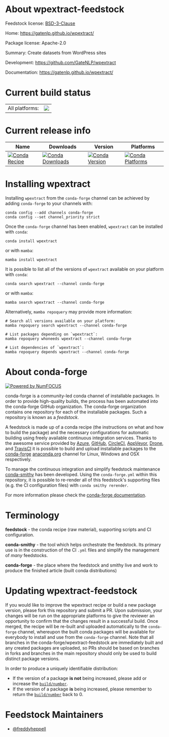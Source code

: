 About wpextract-feedstock
=========================

Feedstock license: [BSD-3-Clause](https://github.com/conda-forge/wpextract-feedstock/blob/main/LICENSE.txt)

Home: https://gatenlp.github.io/wpextract/

Package license: Apache-2.0

Summary: Create datasets from WordPress sites

Development: https://github.com/GateNLP/wpextract

Documentation: https://gatenlp.github.io/wpextract/

Current build status
====================


<table><tr><td>All platforms:</td>
    <td>
      <a href="https://dev.azure.com/conda-forge/feedstock-builds/_build/latest?definitionId=22817&branchName=main">
        <img src="https://dev.azure.com/conda-forge/feedstock-builds/_apis/build/status/wpextract-feedstock?branchName=main">
      </a>
    </td>
  </tr>
</table>

Current release info
====================

| Name | Downloads | Version | Platforms |
| --- | --- | --- | --- |
| [![Conda Recipe](https://img.shields.io/badge/recipe-wpextract-green.svg)](https://anaconda.org/conda-forge/wpextract) | [![Conda Downloads](https://img.shields.io/conda/dn/conda-forge/wpextract.svg)](https://anaconda.org/conda-forge/wpextract) | [![Conda Version](https://img.shields.io/conda/vn/conda-forge/wpextract.svg)](https://anaconda.org/conda-forge/wpextract) | [![Conda Platforms](https://img.shields.io/conda/pn/conda-forge/wpextract.svg)](https://anaconda.org/conda-forge/wpextract) |

Installing wpextract
====================

Installing `wpextract` from the `conda-forge` channel can be achieved by adding `conda-forge` to your channels with:

```
conda config --add channels conda-forge
conda config --set channel_priority strict
```

Once the `conda-forge` channel has been enabled, `wpextract` can be installed with `conda`:

```
conda install wpextract
```

or with `mamba`:

```
mamba install wpextract
```

It is possible to list all of the versions of `wpextract` available on your platform with `conda`:

```
conda search wpextract --channel conda-forge
```

or with `mamba`:

```
mamba search wpextract --channel conda-forge
```

Alternatively, `mamba repoquery` may provide more information:

```
# Search all versions available on your platform:
mamba repoquery search wpextract --channel conda-forge

# List packages depending on `wpextract`:
mamba repoquery whoneeds wpextract --channel conda-forge

# List dependencies of `wpextract`:
mamba repoquery depends wpextract --channel conda-forge
```


About conda-forge
=================

[![Powered by
NumFOCUS](https://img.shields.io/badge/powered%20by-NumFOCUS-orange.svg?style=flat&colorA=E1523D&colorB=007D8A)](https://numfocus.org)

conda-forge is a community-led conda channel of installable packages.
In order to provide high-quality builds, the process has been automated into the
conda-forge GitHub organization. The conda-forge organization contains one repository
for each of the installable packages. Such a repository is known as a *feedstock*.

A feedstock is made up of a conda recipe (the instructions on what and how to build
the package) and the necessary configurations for automatic building using freely
available continuous integration services. Thanks to the awesome service provided by
[Azure](https://azure.microsoft.com/en-us/services/devops/), [GitHub](https://github.com/),
[CircleCI](https://circleci.com/), [AppVeyor](https://www.appveyor.com/),
[Drone](https://cloud.drone.io/welcome), and [TravisCI](https://travis-ci.com/)
it is possible to build and upload installable packages to the
[conda-forge](https://anaconda.org/conda-forge) [anaconda.org](https://anaconda.org/)
channel for Linux, Windows and OSX respectively.

To manage the continuous integration and simplify feedstock maintenance
[conda-smithy](https://github.com/conda-forge/conda-smithy) has been developed.
Using the ``conda-forge.yml`` within this repository, it is possible to re-render all of
this feedstock's supporting files (e.g. the CI configuration files) with ``conda smithy rerender``.

For more information please check the [conda-forge documentation](https://conda-forge.org/docs/).

Terminology
===========

**feedstock** - the conda recipe (raw material), supporting scripts and CI configuration.

**conda-smithy** - the tool which helps orchestrate the feedstock.
                   Its primary use is in the construction of the CI ``.yml`` files
                   and simplify the management of *many* feedstocks.

**conda-forge** - the place where the feedstock and smithy live and work to
                  produce the finished article (built conda distributions)


Updating wpextract-feedstock
============================

If you would like to improve the wpextract recipe or build a new
package version, please fork this repository and submit a PR. Upon submission,
your changes will be run on the appropriate platforms to give the reviewer an
opportunity to confirm that the changes result in a successful build. Once
merged, the recipe will be re-built and uploaded automatically to the
`conda-forge` channel, whereupon the built conda packages will be available for
everybody to install and use from the `conda-forge` channel.
Note that all branches in the conda-forge/wpextract-feedstock are
immediately built and any created packages are uploaded, so PRs should be based
on branches in forks and branches in the main repository should only be used to
build distinct package versions.

In order to produce a uniquely identifiable distribution:
 * If the version of a package **is not** being increased, please add or increase
   the [``build/number``](https://docs.conda.io/projects/conda-build/en/latest/resources/define-metadata.html#build-number-and-string).
 * If the version of a package **is** being increased, please remember to return
   the [``build/number``](https://docs.conda.io/projects/conda-build/en/latest/resources/define-metadata.html#build-number-and-string)
   back to 0.

Feedstock Maintainers
=====================

* [@freddyheppell](https://github.com/freddyheppell/)

